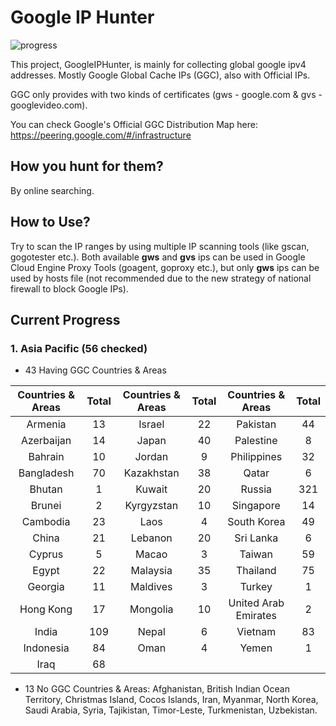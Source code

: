 # Google IP Hunter

![progress](http://progressed.io/bar/27?title=progress)

This project, GoogleIPHunter, is mainly for collecting global google ipv4 addresses. Mostly Google Global Cache IPs (GGC), also with Official IPs.

GGC only provides with two kinds of certificates (gws - google.com & gvs - googlevideo.com).

You can check Google's Official GGC Distribution Map here: https://peering.google.com/#/infrastructure

## How you hunt for them?

By online searching.

## How to Use?

Try to scan the IP ranges by using multiple IP scanning tools (like gscan, gogotester etc.). Both available **gws** and **gvs** ips can be used in Google Cloud Engine Proxy Tools (goagent, goproxy etc.), but only **gws** ips can be used by hosts file (not recommended due to the new strategy of national firewall to block Google IPs).

## Current Progress

### 1. Asia Pacific (56 checked)

- 43 Having GGC Countries & Areas

| Countries & Areas | Total | Countries & Areas | Total | Countries & Areas | Total |
| :---: | :---: | :---: | :---: | :---: | :---: |
| Armenia    | 13 | Israel      | 22 | Pakistan            | 44 |
| Azerbaijan | 14 | Japan       | 40 | Palestine           | 8  |
| Bahrain    | 10 | Jordan      |  9 | Philippines         | 32 |
| Bangladesh | 70 | Kazakhstan  | 38 | Qatar               |  6 |
| Bhutan     |  1 | Kuwait      | 20 | Russia             | 321 |
| Brunei     |  2 | Kyrgyzstan  | 10 | Singapore           | 14 |
| Cambodia   | 23 | Laos        |  4 | South Korea         | 49 |
| China      | 21 | Lebanon     | 20 | Sri Lanka           |  6 |
| Cyprus     | 5  | Macao       |  3 | Taiwan              | 59 |
| Egypt      | 22 | Malaysia    | 35 | Thailand            | 75 |
| Georgia    | 11 | Maldives    |  3 | Turkey              |  1 |
| Hong Kong  | 17 | Mongolia    | 10 | United Arab Emirates | 2 |
| India     | 109 | Nepal       |  6 | Vietnam             | 83 |
| Indonesia  | 84 | Oman        |  4 | Yemen               |  1 |
| Iraq       | 68 |

- 13 No GGC Countries & Areas: Afghanistan, British Indian Ocean Territory, Christmas Island, Cocos Islands, Iran, Myanmar, North Korea, Saudi Arabia, Syria, Tajikistan, Timor-Leste, Turkmenistan, Uzbekistan.
